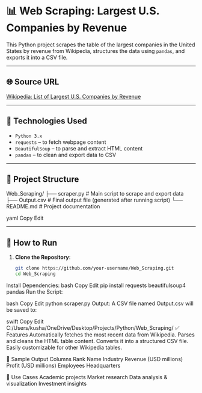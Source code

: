 # 📊 Web Scraping: Largest U.S. Companies by Revenue

This Python project scrapes the table of the largest companies in the United States by revenue from Wikipedia, structures the data using `pandas`, and exports it into a CSV file.

---

## 🌐 Source URL
[Wikipedia: List of Largest U.S. Companies by Revenue](https://en.wikipedia.org/wiki/List_of_largest_companies_in_the_United_States_by_revenue)

---

## 🧰 Technologies Used

- `Python 3.x`
- `requests` – to fetch webpage content
- `BeautifulSoup` – to parse and extract HTML content
- `pandas` – to clean and export data to CSV

---

## 📁 Project Structure

Web_Scraping/
├── scraper.py # Main script to scrape and export data
├── Output.csv # Final output file (generated after running script)
└── README.md # Project documentation

yaml
Copy
Edit

---

## 🚀 How to Run

1. **Clone the Repository**:
   ```bash
   git clone https://github.com/your-username/Web_Scraping.git
   cd Web_Scraping
Install Dependencies:
bash
Copy
Edit
pip install requests beautifulsoup4 pandas
Run the Script:

bash
Copy
Edit
python scraper.py
Output: A CSV file named Output.csv will be saved to:

swift
Copy
Edit
C:/Users/kusha/OneDrive/Desktop/Projects/Python/Web_Scraping/
✅ Features
Automatically fetches the most recent data from Wikipedia.
Parses and cleans the HTML table content.
Converts it into a structured CSV file.
Easily customizable for other Wikipedia tables.

📌 Sample Output Columns
Rank
Name
Industry
Revenue (USD millions)
Profit (USD millions)
Employees
Headquarters

🧠 Use Cases
Academic projects
Market research
Data analysis & visualization
Investment insights

